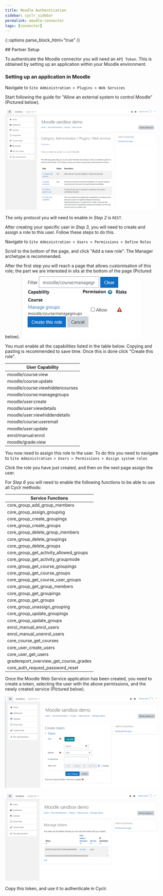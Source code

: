 ```yaml
---
title: Moodle Authentication
sidebar: cyclr_sidebar
permalink: moodle-connector
tags: [connector]
---
```

{::options parse_block_html="true" /}
<section class="card py-5 my-5">
## Partner Setup

To authenticate the Moodle connector you will need an `API Token`. This is obtained by setting up an application within your Moodle environment.

### Setting up an application in Moodle

Navigate to `Site Administration > Plugins > Web Services`

Start following the guide for "Allow an external system to control Moodle" (Pictured below).

![](./images/moodle0.png)

The only protocol you will need to enable in *Step 2* is `REST`.

After creating your specific user in *Step 3*, you will need to create and assign a role to this user. Follow these steps to do this.

Navigate to `Site Administration > Users > Permissions > Define Roles`

Scroll to the bottom of the page, and click "Add a new role". The Manager archetype is recommended. 

After the first step you will reach a page that allows customisation of this role; the part we are interested in sits at the bottom of the page (Pictured below).
![](./images/moodle3.png)

You must enable all the capabilities listed in the table below. Copying and pasting is recommended to save time. Once this is done click "Create this role".

| User Capability    |
| ------------------ |
| moodle/course:view |
| moodle/course:update |
| moodle/course:viewhiddencourses |
| moodle/course:managegroups |
| moodle/user:create |
| moodle/user:viewdetails |
| moodle/user:viewhiddendetails |
| moodle/course:useremail |
| moodle/user:update |
| enrol/manual:enrol |
| moodle/grade:view |

You now need to assign this role to the user. To do this you need to navigate to `Site Administration > Users > Permissions > Assign system roles`

Click the role you have just created, and then on the next page assign the user.

For *Step 6* you will need to enable the following functions to be able to use all Cyclr methods:

| Service Functions               |
| ------------------------------- |
| core_group_add_group_members    |
| core_group_assign_grouping      |
| core_group_create_groupings     |
| core_group_create_groups        |
| core_group_delete_group_members |
| core_group_delete_groupings     |
| core_group_delete_groups |
| core_group_get_activity_allowed_groups |
| core_group_get_activity_groupmode |
| core_group_get_course_groupings |
| core_group_get_course_groups |
| core_group_get_course_user_groups |
| core_group_get_group_members |
| core_group_get_groupings |
| core_group_get_groups |
| core_group_unassign_grouping |
| core_group_update_groupings |
| core_group_update_groups |
| enrol_manual_enrol_users |
| enrol_manual_unenrol_users |
| core_course_get_courses |
| core_user_create_users |
| core_user_get_users |
| gradereport_overview_get_course_grades |
| core_auth_request_password_reset |

Once the Moodle Web Service application has been created, you need to create a token, selecting the user with the above permissions, and the newly created service (Pictured below).

![](./images/moodle1.png)

![](./images/moodle2.png)

Copy this token, and use it to authenticate in Cyclr.

</section>
